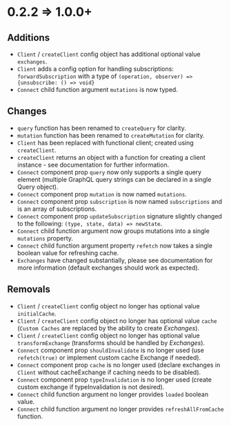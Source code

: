 # 0.2.2 => 1.0.0+

## Additions

- `Client` / `createClient` config object has additional optional value `exchanges`.
- `Client` adds a config option for handling subscriptions: `forwardSubscription` with a type of `(operation, observer) => {unsubscribe: () => void}`
- `Connect` child function argument `mutations` is now typed.

## Changes

- `query` function has been renamed to `createQuery` for clarity.
- `mutation` function has been renamed to `createMutation` for clarity.
- `Client` has been replaced with functional client; created using `createClient`.
- `createClient` returns an object with a function for creating a client instance - see documentation for further information.
- `Connect` component prop `query` now only supports a single query element (multiple GraphQL query strings can be declared in a single Query object).
- `Connect` component prop `mutation` is now named `mutations`.
- `Connect` component prop `subscription` is now named `subscriptions` and is an array of subscriptions.
- `Connect` component prop `updateSubscription` signature slightly changed to the following: `(type, state, data) => newState`.
- `Connect` child function argument now groups mutations into a single `mutations` property.
- `Connect` child function argument property `refetch` now takes a single boolean value for refreshing cache.
- `Exchanges` have changed substantially, please see documentation for more information (default exchanges should work as expected).

## Removals

- `Client` / `createClient` config object no longer has optional value `initialCache`.
- `Client` / `createClient` config object no longer has optional value `cache` (`Custom Caches` are replaced by the ability to create _Exchanges_).
- `Client` / `createClient` config object no longer has optional value `transformExchange` (transforms should be handled by _Exchanges_).
- `Connect` component prop `shouldInvalidate` is no longer used (use `refetch(true)` or implement custom cache Exchange if needed).
- `Connect` component prop `cache` is no longer used (declare exchanges in `Client` without cacheExchange if caching needs to be disabled).
- `Connect` component prop `typeInvalidation` is no longer used (create custom exchange if typeInvalidation is not desired).
- `Connect` child function argument no longer provides `loaded` boolean value.
- `Connect` child function argument no longer provides `refreshAllFromCache` function.

